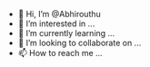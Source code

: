 - 👋 Hi, I’m @Abhirouthu
- 👀 I’m interested in ...
- 🌱 I’m currently learning ...
- 💞️ I’m looking to collaborate on ...
- 📫 How to reach me ...

<!---
Abhirouthu/Abhirouthu is a ✨ special ✨ repository because its `README.md` (this file) appears on your GitHub profile.
You can click the Preview link to take a look at your changes.
--->
